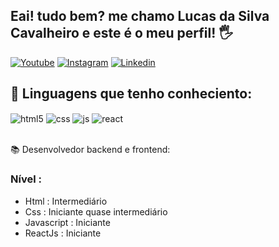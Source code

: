 ## Eai! tudo bem? me chamo Lucas da Silva Cavalheiro e este é o meu perfil! 🖐️


[![Youtube](https://img.shields.io/badge/YouTube-FF0000?style=for-the-badge&logo=youtube&logoColor=white)](https://www.youtube.com/@_Luckyzin_)
[![Instagram](https://img.shields.io/badge/Instagram-E4405F?style=for-the-badge&logo=instagram&logoColor=white)](https://www.instagram.com/llucas_cvl/)
[![Linkedin](https://img.shields.io/badge/LinkedIn-0077B5?style=for-the-badge&logo=linkedin&logoColor=white)](https://www.linkedin.com/in/lucas-da-silva-cavalheiro-aa2118326/)

## 🔮 Linguagens que tenho conheciento:

<div style="display: inline_block">
  <img align="center" alt="html5" src="https://img.shields.io/badge/HTML5-E34F26?style=for-the-badge&logo=html5&logoColor=white" />
  <img align="center" alt="css" src="https://img.shields.io/badge/CSS3-1572B6?style=for-the-badge&logo=css3&logoColor=white" />
  <img align="center" alt="js" src="https://img.shields.io/badge/JavaScript-F7DF1E?style=for-the-badge&logo=javascript&logoColor=black" />
  <img align="center" alt="react" src="https://img.shields.io/badge/React-20232A?style=for-the-badge&logo=react&logoColor=61DAFB" />
</div><br/>

📚 Desenvolvedor backend e frontend:

### Nível :
- Html : Intermediário
- Css : Iniciante quase intermediário
- Javascript : Iniciante
- ReactJs : Iniciante
